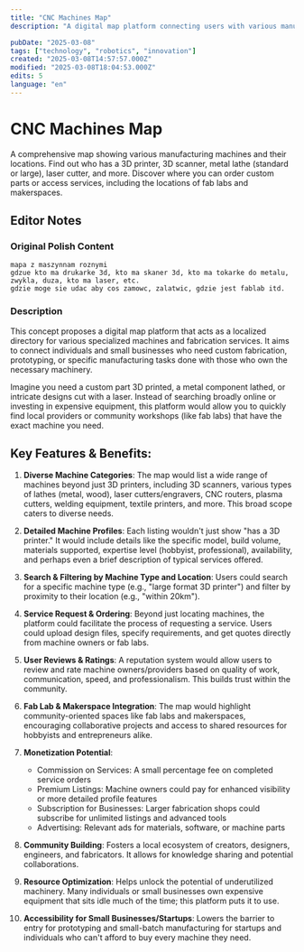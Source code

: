 ```yaml
---
title: "CNC Machines Map"
description: "A digital map platform connecting users with various manufacturing machines and services, including 3D printers, CNC machines, and fab labs"

pubDate: "2025-03-08"
tags: ["technology", "robotics", "innovation"]
created: "2025-03-08T14:57:57.000Z"
modified: "2025-03-08T18:04:53.000Z"
edits: 5
language: "en"
---
```


# CNC Machines Map

A comprehensive map showing various manufacturing machines and their locations. Find out who has a 3D printer, 3D scanner, metal lathe (standard or large), laser cutter, and more. Discover where you can order custom parts or access services, including the locations of fab labs and makerspaces.

## Editor Notes

### Original Polish Content
```
mapa z maszynnam roznymi
gdzue kto ma drukarke 3d, kto ma skaner 3d, kto ma tokarke do metalu, zwykla, duza, kto ma laser, etc.
gdzie moge sie udac aby cos zamowc, zalatwic, gdzie jest fablab itd. 
```

### Description

This concept proposes a digital map platform that acts as a localized directory for various specialized machines and fabrication services. It aims to connect individuals and small businesses who need custom fabrication, prototyping, or specific manufacturing tasks done with those who own the necessary machinery.

Imagine you need a custom part 3D printed, a metal component lathed, or intricate designs cut with a laser. Instead of searching broadly online or investing in expensive equipment, this platform would allow you to quickly find local providers or community workshops (like fab labs) that have the exact machine you need.

## Key Features & Benefits:

1. **Diverse Machine Categories**: The map would list a wide range of machines beyond just 3D printers, including 3D scanners, various types of lathes (metal, wood), laser cutters/engravers, CNC routers, plasma cutters, welding equipment, textile printers, and more. This broad scope caters to diverse needs.

2. **Detailed Machine Profiles**: Each listing wouldn't just show "has a 3D printer." It would include details like the specific model, build volume, materials supported, expertise level (hobbyist, professional), availability, and perhaps even a brief description of typical services offered.

3. **Search & Filtering by Machine Type and Location**: Users could search for a specific machine type (e.g., "large format 3D printer") and filter by proximity to their location (e.g., "within 20km").

4. **Service Request & Ordering**: Beyond just locating machines, the platform could facilitate the process of requesting a service. Users could upload design files, specify requirements, and get quotes directly from machine owners or fab labs.

5. **User Reviews & Ratings**: A reputation system would allow users to review and rate machine owners/providers based on quality of work, communication, speed, and professionalism. This builds trust within the community.

6. **Fab Lab & Makerspace Integration**: The map would highlight community-oriented spaces like fab labs and makerspaces, encouraging collaborative projects and access to shared resources for hobbyists and entrepreneurs alike.

7. **Monetization Potential**:
   - Commission on Services: A small percentage fee on completed service orders
   - Premium Listings: Machine owners could pay for enhanced visibility or more detailed profile features
   - Subscription for Businesses: Larger fabrication shops could subscribe for unlimited listings and advanced tools
   - Advertising: Relevant ads for materials, software, or machine parts

8. **Community Building**: Fosters a local ecosystem of creators, designers, engineers, and fabricators. It allows for knowledge sharing and potential collaborations.

9. **Resource Optimization**: Helps unlock the potential of underutilized machinery. Many individuals or small businesses own expensive equipment that sits idle much of the time; this platform puts it to use.

10. **Accessibility for Small Businesses/Startups**: Lowers the barrier to entry for prototyping and small-batch manufacturing for startups and individuals who can't afford to buy every machine they need.